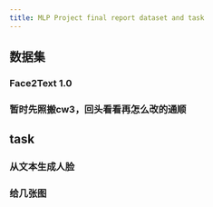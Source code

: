 ```yaml
---
title: MLP Project final report dataset and task
---
```


## 数据集
### Face2Text 1.0
### 暂时先照搬cw3，回头看看再怎么改的通顺
## task
### 从文本生成人脸
### 给几张图
